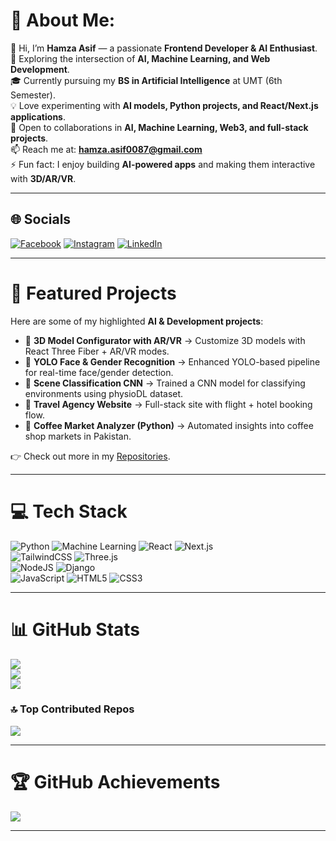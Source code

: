 # 💫 About Me:
👋 Hi, I’m **Hamza Asif** — a passionate **Frontend Developer & AI Enthusiast**.  
🚀 Exploring the intersection of **AI, Machine Learning, and Web Development**.  
🎓 Currently pursuing my **BS in Artificial Intelligence** at UMT (6th Semester).  
💡 Love experimenting with **AI models, Python projects, and React/Next.js applications**.  
🤝 Open to collaborations in **AI, Machine Learning, Web3, and full-stack projects**.  
📫 Reach me at: **hamza.asif0087@gmail.com**  
⚡ Fun fact: I enjoy building **AI-powered apps** and making them interactive with **3D/AR/VR**.  

---

## 🌐 Socials
[![Facebook](https://img.shields.io/badge/Facebook-%231877F2.svg?logo=Facebook&logoColor=white)](https://facebook.com/hamzaasif043) 
[![Instagram](https://img.shields.io/badge/Instagram-%23E4405F.svg?logo=Instagram&logoColor=white)](https://instagram.com/hamzaasif043) 
[![LinkedIn](https://img.shields.io/badge/LinkedIn-%230077B5.svg?logo=linkedin&logoColor=white)](https://linkedin.com/in/hamza.asif043)  

---

# 🚀 Featured Projects
Here are some of my highlighted **AI & Development projects**:

- 🔹 **3D Model Configurator with AR/VR** → Customize 3D models with React Three Fiber + AR/VR modes.  
- 🔹 **YOLO Face & Gender Recognition** → Enhanced YOLO-based pipeline for real-time face/gender detection.  
- 🔹 **Scene Classification CNN** → Trained a CNN model for classifying environments using physioDL dataset.  
- 🔹 **Travel Agency Website** → Full-stack site with flight + hotel booking flow.  
- 🔹 **Coffee Market Analyzer (Python)** → Automated insights into coffee shop markets in Pakistan.  

👉 Check out more in my [Repositories](https://github.com/HaMZAAsif043?tab=repositories).  

---

# 💻 Tech Stack
![Python](https://img.shields.io/badge/python-3670A0?style=for-the-badge&logo=python&logoColor=ffdd54) 
![Machine Learning](https://img.shields.io/badge/Machine%20Learning-102230?style=for-the-badge&logo=tensorflow&logoColor=white)
![React](https://img.shields.io/badge/react-%2320232a.svg?style=for-the-badge&logo=react&logoColor=%2361DAFB) 
![Next.js](https://img.shields.io/badge/next.js-000000?style=for-the-badge&logo=nextdotjs&logoColor=white)  
![TailwindCSS](https://img.shields.io/badge/tailwindcss-%2338B2AC.svg?style=for-the-badge&logo=tailwind-css&logoColor=white) 
![Three.js](https://img.shields.io/badge/three.js-black?style=for-the-badge&logo=three.js&logoColor=white)  
![NodeJS](https://img.shields.io/badge/node.js-6DA55F?style=for-the-badge&logo=node.js&logoColor=white) 
![Django](https://img.shields.io/badge/django-%23092E20.svg?style=for-the-badge&logo=django&logoColor=white)  
![JavaScript](https://img.shields.io/badge/javascript-%23323330.svg?style=for-the-badge&logo=javascript&logoColor=%23F7DF1E) 
![HTML5](https://img.shields.io/badge/html5-%23E34F26.svg?style=for-the-badge&logo=html5&logoColor=white) 
![CSS3](https://img.shields.io/badge/css3-%231572B6.svg?style=for-the-badge&logo=css3&logoColor=white)  

---

# 📊 GitHub Stats
![](https://github-readme-stats.vercel.app/api?username=HaMZAAsif043&theme=dark&hide_border=false&include_all_commits=true&count_private=true)<br/>
![](https://github-readme-streak-stats.herokuapp.com/?user=HaMZAAsif043&theme=dark&hide_border=false)<br/>
![](https://github-readme-stats.vercel.app/api/top-langs/?username=HaMZAAsif043&theme=dark&hide_border=false&include_all_commits=true&count_private=true&layout=compact)

### 🔝 Top Contributed Repos
![](https://github-contributor-stats.vercel.app/api?username=HaMZAAsif043&limit=5&theme=dark&combine_all_yearly_contributions=true)

---

# 🏆 GitHub Achievements
![](https://github-profile-trophy.vercel.app/?username=HaMZAAsif043&theme=darkhub&no-frame=false&no-bg=true&margin-w=4)  

---
